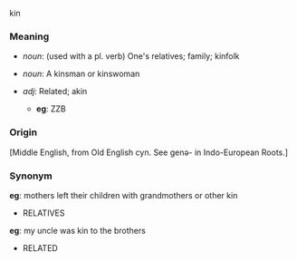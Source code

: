 kin
### Meaning
+ _noun_: (used with a pl. verb) One's relatives; family; kinfolk
+ _noun_: A kinsman or kinswoman

+ _adj_: Related; akin
    + __eg__: ZZB

### Origin

[Middle English, from Old English cyn. See genə- in Indo-European Roots.]

### Synonym

__eg__: mothers left their children with grandmothers or other kin

+ RELATIVES

__eg__: my uncle was kin to the brothers

+ RELATED


